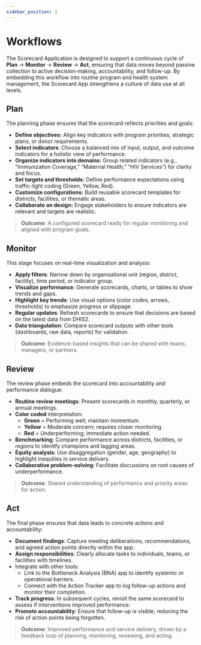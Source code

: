 ```yaml
---
sidebar_position: 2
---
```


# Workflows

The Scorecard Application is designed to support a continuous cycle of **Plan** → **Monitor** → **Review** → **Act**, ensuring that data moves beyond passive collection to active decision-making, accountability, and follow-up. By embedding this workflow into routine program and health system management, the Scorecard App strengthens a culture of data use at all levels.

## Plan
The planning phase ensures that the scorecard reflects priorities and goals:
- **Define objectives:** Align key indicators with program priorities, strategic plans, or donor requirements.
- **Select indicators**: Choose a balanced mix of input, output, and outcome indicators for a holistic view of performance.
- **Organize indicators into domains:** Group related indicators (e.g., “Immunization Coverage,” “Maternal Health,” “HIV Services”) for clarity and focus.
- **Set targets and thresholds:** Define performance expectations using traffic-light coding (Green, Yellow, Red).
- **Customize configurations:** Build reusable scorecard templates for districts, facilities, or thematic areas.
- **Collaborate on design:** Engage stakeholders to ensure indicators are relevant and targets are realistic.

> **Outcome**: A configured scorecard ready for regular monitoring and aligned with program goals.


## Monitor
This stage focuses on real-time visualization and analysis:
- **Apply filters**: Narrow down by organisational unit (region, district, facility), time period, or indicator group.
- **Visualize performance**: Generate scorecards, charts, or tables to show trends and gaps.
- **Highlight key trends**: Use visual options (color codes, arrows, thresholds) to emphasize progress or slippage.
- **Regular updates**: Refresh scorecards to ensure that decisions are based on the latest data from DHIS2.
- **Data triangulation**: Compare scorecard outputs with other tools (dashboards, raw data, reports) for validation.

> **Outcome**: Evidence-based insights that can be shared with teams, managers, or partners.

## Review
The review phase embeds the scorecard into accountability and performance dialogue:
- **Routine review meetings**: Present scorecards in monthly, quarterly, or annual meetings.
- **Color coded** interpretation:
  - **Green** = Performing well; maintain momentum.
  - **Yellow** = Moderate concern; requires closer monitoring.
  - **Red** = Underperforming; immediate action needed.
- **Benchmarking**: Compare performance across districts, facilities, or regions to identify champions and lagging areas.
- **Equity analysis**: Use disaggregation (gender, age, geography) to highlight inequities in service delivery.
- **Collaborative problem-solving**: Facilitate discussions on root causes of underperformance.

> **Outcome**: Shared understanding of performance and priority areas for action.

## Act
The final phase ensures that data leads to concrete actions and accountability:
- **Document findings**: Capture meeting deliberations, recommendations, and agreed action points directly within the app.
- **Assign responsibilities**: Clearly allocate tasks to individuals, teams, or facilities with timelines.
- Integrate with other tools:
  - Link to the Bottleneck Analysis (BNA) app to identify systemic or operational barriers.
  - Connect with the Action Tracker app to log follow-up actions and monitor their completion.
- **Track progress**: In subsequent cycles, revisit the same scorecard to assess if interventions improved performance.
- **Promote accountability**: Ensure that follow-up is visible, reducing the risk of action points being forgotten.
> **Outcome**: Improved performance and service delivery, driven by a feedback loop of planning, monitoring, reviewing, and acting.